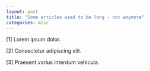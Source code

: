 ```yaml
---
layout: post
title: "Some articles used to be long - not anymore"
categories: misc
---
```


[1] Lorem ipsum dolor. 

[2] Consectetur adipiscing elit. 

[3] Praesent varius interdum vehicula.
